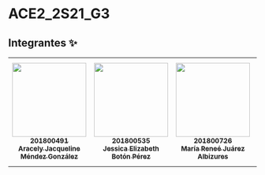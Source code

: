 # ACE2_2S21_G3

## Integrantes ✨

<table>
    <tr>
        <td align="center">
            <a href="https://github.com/Jacqueline06">
                <img src="https://avatars.githubusercontent.com/u/54610954?v=4?s=150" width="150px;" alt="" />
                <br />
                <sub><b>201800491</b></sub>
                <br />
                <sub><b>Aracely Jacqueline Méndez González</b></sub>
            </a>
            <br />
            <!--<a href="#translation-turbolego" title="Translation">🌍</a>-->
        </td>
        <td align="center">
            <a href="https://github.com/jessicabp19">
                <img src="https://avatars.githubusercontent.com/u/54036166?v=4?s=150" width="150px;" alt="" />
                <br />
                <sub><b>201800535</b></sub>
                <br />
                <sub><b>Jessica Elizabeth Botón Pérez</b></sub>
            </a>
            <br />
        </td>
        <td align="center">
            <a href="https://github.com/201800726">
                <img src="https://avatars.githubusercontent.com/u/57029729?v=4?s=150" width="150px;" alt="" />
                <br />
                <sub><b>201800726</b></sub>
                <br />
                <sub><b>María Reneé Juárez Albizures</b></sub>
            </a>
            <br />
        </td>
        <td align="center">
            <a href="https://github.com/stefanycoromac">
                <img src="https://avatars.githubusercontent.com/u/57016830?v=4?s=150" width="150px;" alt="" />
                <br />
                <sub><b>201801182</b></sub>
                <br />
                <sub><b>Stefany Samantha Abigail Coromac Huezo</b></sub>
            </a>
            <br />
        </td>
        <td align="center">
            <a href="https://github.com/dadu0699">
                <img src="https://avatars.githubusercontent.com/u/18681529?v=4?s=150" width="150px;" alt="" />
                <br />
                <sub><b>201801266</b></sub>
                <br />
                <sub><b>Didier Alfredo Domínguez Urías</b></sub>
            </a>
            <br />
        </td>
    </tr>
</table>
